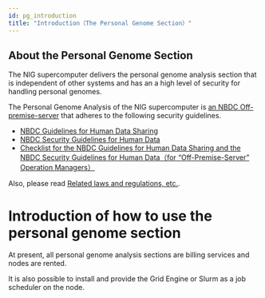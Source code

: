 ```yaml
---
id: pg_introduction
title: "Introduction（The Personal Genome Section）"
---
```


## About the Personal Genome Section

The NIG supercomputer delivers the personal genome analysis section that is independent of other systems and has an a high level of security for handling personal genomes.

The Personal Genome Analysis of the NIG supercomputer is [an NBDC Off-premise-server](https://humandbs.biosciencedbc.jp/en/off-premise-server) that adheres to the following security guidelines.


- [NBDC Guidelines for Human Data Sharing](https://humandbs.biosciencedbc.jp/en/guidelines/data-sharing-guidelines)
- [NBDC Security Guidelines for Human Data](https://humandbs.biosciencedbc.jp/en/guidelines)
- [Checklist for the NBDC Guidelines for Human Data Sharing and the NBDC Security Guidelines for Human Data（for “Off-Premise-Server” Operation Managers）](/pdf/security_checklist_for_dbcenters_2021706.pdf)

Also, please read [Related laws and regulations, etc.](/application/legislation).


# Introduction of how to use the personal genome section

At present, all personal genome analysis sections are billing services and nodes are rented.

It is also possible to install and provide the Grid Engine or Slurm as a job scheduler on the node.
